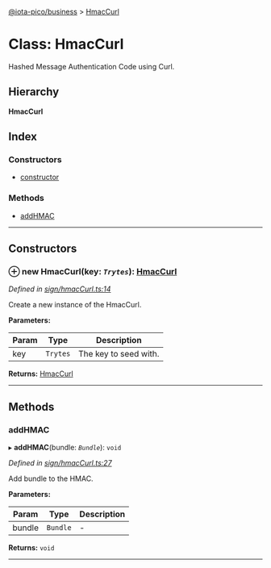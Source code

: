 [@iota-pico/business](../README.md) > [HmacCurl](../classes/hmaccurl.md)

# Class: HmacCurl

Hashed Message Authentication Code using Curl.

## Hierarchy

**HmacCurl**

## Index

### Constructors

* [constructor](hmaccurl.md#constructor)

### Methods

* [addHMAC](hmaccurl.md#addhmac)

---

## Constructors

<a id="constructor"></a>

### ⊕ **new HmacCurl**(key: *`Trytes`*): [HmacCurl](hmaccurl.md)

*Defined in [sign/hmacCurl.ts:14](https://github.com/iota-pico/business/blob/1a1476b/src/sign/hmacCurl.ts#L14)*

Create a new instance of the HmacCurl.

**Parameters:**

| Param | Type | Description |
| ------ | ------ | ------ |
| key | `Trytes`   |  The key to seed with. |

**Returns:** [HmacCurl](hmaccurl.md)

---

## Methods

<a id="addhmac"></a>

###  addHMAC

▸ **addHMAC**(bundle: *`Bundle`*): `void`

*Defined in [sign/hmacCurl.ts:27](https://github.com/iota-pico/business/blob/1a1476b/src/sign/hmacCurl.ts#L27)*

Add bundle to the HMAC.

**Parameters:**

| Param | Type | Description |
| ------ | ------ | ------ |
| bundle | `Bundle`   |  - |

**Returns:** `void`

___

